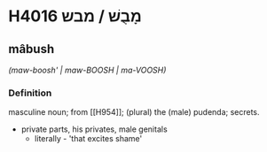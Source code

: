 # H4016 מָבֻשׁ / מבש

## mâbush

_(maw-boosh' | maw-BOOSH | ma-VOOSH)_

### Definition

masculine noun; from [[H954]]; (plural) the (male) pudenda; secrets.

- private parts, his privates, male genitals
    - literally - 'that excites shame'
